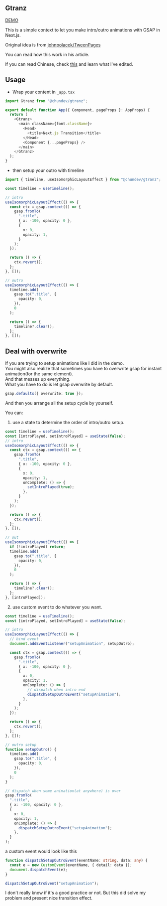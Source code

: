 ## Gtranz

[DEMO](https://transition.chundev.com/)

This is a simple context to let you make intro/outro animations with GSAP in Next.js.

Original idea is from [johnpolacek/TweenPages](https://tweenpages.vercel.app/docs)

You can read how this work in his article.

If you can read Chinese, check [this](https://doc.chundev.com/blogs/transition-next) and learn what I've edited.

## Usage

- Wrap your content in `_app.tsx`

```ts
import Gtranz from "@chundev/gtranz";

export default function App({ Component, pageProps }: AppProps) {
  return (
    <Gtranz>
      <main className={font.className}>
        <Head>
          <title>Next.js Transition</title>
        </Head>
        <Component {...pageProps} />
      </main>
    </Gtranz>
  );
}
```

- then setup your outro with timeline

```ts
import { timeline, useIsomorphicLayoutEffect } from "@chundev/gtranz";

const timeline = useTimeline();

// intro
useIsomorphicLayoutEffect(() => {
  const ctx = gsap.context(() => {
    gsap.fromTo(
      ".title",
      { x: -100, opacity: 0 },
      {
        x: 0,
        opacity: 1,
      }
    );
  });

  return () => {
    ctx.revert();
  };
}, []);

// outro
useIsomorphicLayoutEffect(() => {
  timeline.add(
    gsap.to(".title", {
      opacity: 0,
    }),
    0
  );

  return () => {
    timeline?.clear();
  };
}, []);
```

## Deal with overwrite

If you are trying to setup animations like I did in the demo.  
You might also realize that sometimes you have to overwrite gsap for instant animation(for the same element).  
And that messes up everything.  
What you have to do is let gsap overwrite by default.

```ts
gsap.defaults({ overwrite: true });
```

And then you arrange all the setup cycle by yourself.

You can:

1. use a state to determine the order of intro/outro setup.

```ts
const timeline = useTimeline();
const [introPlayed, setIntroPlayed] = useState(false);
// intro
useIsomorphicLayoutEffect(() => {
  const ctx = gsap.context(() => {
    gsap.fromTo(
      ".title",
      { x: -100, opacity: 0 },
      {
        x: 0,
        opacity: 1,
        onComplete: () => {
          setIntroPlayed(true);
        },
      }
    );
  });

  return () => {
    ctx.revert();
  };
}, []);

// out
useIsomorphicLayoutEffect(() => {
  if (!introPlayed) return;
  timeline.add(
    gsap.to(".title", {
      opacity: 0,
    }),
    0
  );

  return () => {
    timeline?.clear();
  };
}, [introPlayed]);
```

2. use custom event to do whatever you want.

```ts
const timeline = useTimeline();
const [introPlayed, setIntroPlayed] = useState(false);

// intro
useIsomorphicLayoutEffect(() => {
  // bind event
  document.addEventListener("setupAnimation", setupOutro);

  const ctx = gsap.context(() => {
    gsap.fromTo(
      ".title",
      { x: -100, opacity: 0 },
      {
        x: 0,
        opacity: 1,
        onComplete: () => {
          // dispatch when intro end
          dispatchSetupOutroEvent("setupAnimation");
        },
      }
    );
  });

  return () => {
    ctx.revert();
  };
}, []);

// outro setup
function setupOutro() {
  timeline.add(
    gsap.to(".title", {
      opacity: 0,
    }),
    0
  );
}
```

```ts
// dispatch when some animation(at anywhere) is over
gsap.fromTo(
  ".title",
  { x: -100, opacity: 0 },
  {
    x: 0,
    opacity: 1,
    onComplete: () => {
      dispatchSetupOutroEvent("setupAnimation");
    },
  }
);
```

a custom event would look like this

```ts
function dispatchSetupOutroEvent(eventName: string, data: any) {
  const e = new CustomEvent(eventName, { detail: data });
  document.dispatchEvent(e);
}

dispatchSetupOutroEvent("setupAnimation");
```

I don't really know if it's a good practice or not. But this did solve my problem and present nice transition effect.
